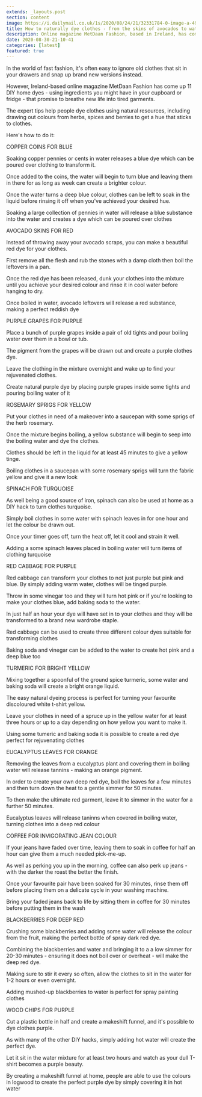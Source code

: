```yaml
---
extends: _layouts.post
section: content
image: https://i.dailymail.co.uk/1s/2020/08/24/21/32331784-0-image-a-49_1598300842030.jpg 
title: How to naturally dye clothes - from the skins of avocados to water used to soak old copper coins 
description: Online magazine MetDaan Fashion, based in Ireland, has compiled a list of DIY clothes-dyeing hacks that use foods including grape skins for a natural purple dye, and rosemary which turns garments yellow. 
date: 2020-08-30-21-10-41 
categories: [latest] 
featured: true 
--- 
```

In the world of fast fashion, it's often easy to ignore old clothes that sit in your drawers and snap up brand new versions instead. 

However, Ireland-based online magazine MetDaan Fashion has come up 11 DIY home dyes - using ingredients you might have in your cupboard or fridge - that promise to breathe new life into tired garments.

The expert tips help people dye clothes using natural resources, including drawing out colours from herbs, spices and berries to get a hue that sticks to clothes. 

Here's how to do it:  

COPPER COINS FOR BLUE

Soaking copper pennies or cents in water releases a blue dye which can be poured over clothing to transform it.

Once added to the coins, the water will begin to turn blue and leaving them in there for as long as week can create a brighter colour. 

Once the water turns a deep blue colour, clothes can be left to soak in the liquid before rinsing it off when you've achieved your desired hue.  

Soaking a large collection of pennies in water will release a blue substance into the water and creates a dye which can be poured over clothes 

AVOCADO SKINS FOR RED

Instead of throwing away your avocado scraps, you can make a beautiful red dye for your clothes. 

First remove all the flesh and rub the stones with a damp cloth then boil the leftovers in a pan.

Once the red dye has been released, dunk your clothes into the mixture until you achieve your desired colour and rinse it in cool water before hanging to dry. 

Once boiled in water, avocado leftovers will release a red substance, making a perfect reddish dye

PURPLE GRAPES FOR PURPLE 

Place a bunch of purple grapes inside a pair of old tights and pour boiling water over them in a bowl or tub. 

The pigment from the grapes will be drawn out and create a purple clothes dye. 

Leave the clothing in the mixture overnight and wake up to find your rejuvenated clothes.  

Create natural purple dye by placing purple grapes inside some tights and pouring boiling water of it

ROSEMARY SPRIGS FOR YELLOW 

Put your clothes in need of a makeover into a saucepan with some sprigs of the herb rosemary.

Once the mixture begins boiling, a yellow substance will begin to seep into the boiling water and dye the clothes. 

Clothes should be left in the liquid for at least 45 minutes to give a yellow tinge.  

Boiling clothes in a saucepan with some rosemary sprigs will turn the fabric yellow and give it a new look

SPINACH FOR TURQUOISE 

As well being a good source of iron, spinach can also be used at home as a DIY hack to turn clothes turquoise. 

Simply boil clothes in some water with spinach leaves in for one hour and let the colour be drawn out. 

Once your timer goes off, turn the heat off, let it cool and strain it well.  

Adding a some spinach leaves placed in boiling water will turn items of clothing turquoise

RED CABBAGE FOR PURPLE 

Red cabbage can transform your clothes to not just purple but pink and blue. By simply adding warm water, clothes will be tinged purple. 

Throw in some vinegar too and they will turn hot pink or if you're looking to make your clothes blue, add baking soda to the water. 

In just half an hour your dye will have set in to your clothes and they will be transformed to a brand new wardrobe staple. 

Red cabbage can be used to create three different colour dyes suitable for transforming clothes

Baking soda and vinegar can be added to the water to create hot pink and a deep blue too

TURMERIC FOR BRIGHT YELLOW 

Mixing together a spoonful of the ground spice turmeric, some water and baking soda will create a bright orange liquid. 

The easy natural dyeing process is perfect for turning your favourite discoloured white t-shirt yellow. 

Leave your clothes in need of a spruce up in the yellow water for at least three hours or up to a day depending on how yellow you want to make it. 

Using some tumeric and baking soda it is possible to create a red dye perfect for rejuvenating clothes 

EUCALYPTUS LEAVES FOR ORANGE 

Removing the leaves from a eucalyptus plant and covering them in boiling water will release tannins - making an orange pigment.

In order to create your own deep red dye, boil the leaves for a few minutes and then turn down the heat to a gentle simmer for 50 minutes. 

To then make the ultimate red garment, leave it to simmer in the water for a further 50 minutes.  

Eucalyptus leaves will release taninns when covered in boiling water, turning clothes into a deep red colour 

COFFEE FOR INVIGORATING JEAN COLOUR 

If your jeans have faded over time, leaving them to soak in coffee for half an hour can give them a much needed pick-me-up. 

As well as perking you up in the morning, coffee can also perk up jeans - with the darker the roast the better the finish. 

Once your favourite pair have been soaked for 30 minutes, rinse them off before placing them on a delicate cycle in your washing machine.  

Bring your faded jeans back to life by sitting them in coffee for 30 minutes before putting them in the wash

BLACKBERRIES FOR DEEP RED 

Crushing some blackberries and adding some water will release the colour from the fruit, making the perfect bottle of spray dark red dye.

Combining the blackberries and water and bringing it to a a low simmer for 20-30 minutes - ensuring it does not boil over or overheat - will make the deep red dye. 

Making sure to stir it every so often, allow the clothes to sit in the water for 1-2 hours or even overnight.  

Adding mushed-up blackberries to water is perfect for spray painting clothes

WOOD CHIPS FOR PURPLE 

Cut a plastic bottle in half and create a makeshift funnel, and it's possible to dye clothes purple. 

As with many of the other DIY hacks, simply adding hot water will create the perfect dye. 

Let it sit in the water mixture for at least two hours and watch as your dull T-shirt becomes a purple beauty. 

By creating a makeshift funnel at home, people are able to use the colours in logwood to create the perfect purple dye by simply covering it in hot water


